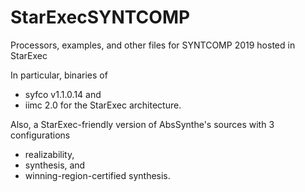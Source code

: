 # StarExecSYNTCOMP
Processors, examples, and other files for SYNTCOMP 2019 hosted in StarExec

In particular, binaries of
* syfco v1.1.0.14 and
* iimc 2.0
for the StarExec architecture.

Also, a StarExec-friendly version of
AbsSynthe's sources with 3 configurations
* realizability,
* synthesis, and
* winning-region-certified synthesis.
